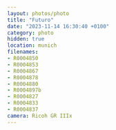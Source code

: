 ```yaml
---
layout: photos/photo
title: "Futuro"
date: "2023-11-14 16:30:40 +0100"
category: photo
hidden: true
location: munich
filenames: 
- R0004850
- R0004853
- R0004867
- R0004878
- R0004880
- R0004897b
- R0004827
- R0004833
- R0004837
camera: Ricoh GR IIIx
---
```

